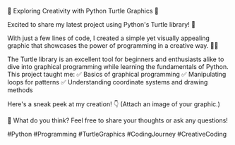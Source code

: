 🌟 Exploring Creativity with Python Turtle Graphics 🌟

Excited to share my latest project using Python's Turtle library! 🐢

With just a few lines of code, I created a simple yet visually appealing graphic that showcases the power of programming in a creative way. 🎨✨

The Turtle library is an excellent tool for beginners and enthusiasts alike to dive into graphical programming while learning the fundamentals of Python. This project taught me:
✅ Basics of graphical programming
✅ Manipulating loops for patterns
✅ Understanding coordinate systems and drawing methods

Here's a sneak peek at my creation! 👇 (Attach an image of your graphic.)

💬 What do you think? Feel free to share your thoughts or ask any questions!

#Python #Programming #TurtleGraphics #CodingJourney #CreativeCoding

